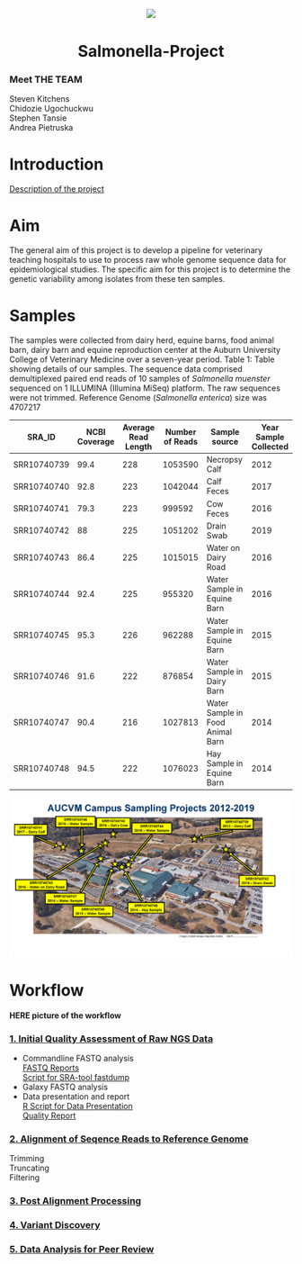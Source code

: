 <p align=center>
<img src="https://i.pinimg.com/originals/e4/d3/e2/e4d3e27b8738c7d3e9f650105b8bd851.jpg" width="350" />


<h1 align=center>Salmonella-Project</h>

### Meet THE TEAM
Steven Kitchens <br/>
Chidozie Ugochuckwu <br/>
Stephen Tansie <br/>
Andrea Pietruska <br/>

# Introduction

[Description of the project](https://github.com/AUBioInformatics22/Salmonella-Project/blob/main/project_proposal.md)

# Aim

The general aim of this project is to develop a pipeline for veterinary teaching hospitals to use to process raw whole genome sequence data for epidemiological studies. The specific aim for this project is to determine the genetic variability among isolates from these ten samples.

# Samples
The samples were collected from dairy herd, equine barns, food animal barn, dairy barn and equine reproduction center at the Auburn University College of Veterinary Medicine over a seven-year period. 
Table 1: Table showing details of our samples. The sequence data comprised demultiplexed paired end reads of 10 samples of _Salmonella muenster_ sequenced on 1 ILLUMINA (Illumina MiSeq) platform. The raw sequences were not trimmed. Reference Genome (_Salmonella enterica_) size was 4707217


| SRA_ID    |NCBI Coverage|Average Read Length  |Number of Reads  |Sample source| Year Sample Collected |
|-----------| ------------|---------------------|-----------------|-------------|-----------------------|
|SRR10740739| 99.4        |  228                |   1053590       |Necropsy Calf|                   2012|     
|SRR10740740| 92.8        |  223                |   1042044       |Calf Feces   |                   2017|
|SRR10740741| 79.3        |  223                |   999592        |Cow Feces    |                   2016| 
|SRR10740742| 88          |  225                |   1051202       |Drain Swab   |                   2019|
|SRR10740743| 86.4        |  225                |   1015015       |Water on Dairy Road|             2016|
|SRR10740744| 92.4        |  225                |   955320        |Water Sample in Equine Barn|     2016|
|SRR10740745| 95.3        |  226                |   962288        |Water Sample in Equine Barn|     2015|
|SRR10740746| 91.6        |  222                |   876854        |Water Sample in Dairy Barn |     2015|
|SRR10740747| 90.4        |  216                |   1027813       |Water Sample in Food Animal Barn|2014|
|SRR10740748| 94.5        |  222                |   1076023       |Hay Sample in Equine Barn|      2014 |<p>&nbsp;</p>  

<img src="https://github.com/AUBioInformatics22/Salmonella-Project/blob/main/Images/Sample%20Locations.png" />

# Workflow

**HERE picture of the workflow**

### [1. Initial Quality Assessment of Raw NGS Data](https://github.com/AUBioInformatics22/Salmonella-Project/tree/main/1%20-%20Initial%20Quality%20Assessment%20of%20Raw%20NGS%20Data) 
* Commandline FASTQ analysis <br/>
[FASTQ Reports](https://github.com/AUBioInformatics22/Salmonella-Project/tree/main/1%20-%20Initial%20Quality%20Assessment%20of%20Raw%20NGS%20Data/fastqc_reports) <br/>
[Script for SRA-tool fastdump](https://github.com/AUBioInformatics22/Salmonella-Project/blob/main/1%20-%20Initial%20Quality%20Assessment%20of%20Raw%20NGS%20Data/sra_fastqdump_fastqc.sh)
* Galaxy FASTQ analysis
* Data presentation and report <br/>
[R Script for Data Presentation](https://github.com/AUBioInformatics22/Salmonella-Project/blob/main/1%20-%20Initial%20Quality%20Assessment%20of%20Raw%20NGS%20Data/Report_1.R) <br/>
[Quality Report](https://github.com/AUBioInformatics22/Salmonella-Project/blob/main/1%20-%20Initial%20Quality%20Assessment%20of%20Raw%20NGS%20Data/Quality_Report.md)


### [2. Alignment of Seqence Reads to Reference Genome](https://github.com/AUBioInformatics22/Salmonella-Project/tree/main/2%20-%20Alignment%20of%20Sequence%20Reads%20to%20Referenc%20Genome)

Trimming <br/>
Truncating <br/>
Filtering <br/>

### [3. Post Alignment Processing](https://github.com/AUBioInformatics22/Salmonella-Project/tree/main/3%20-%20Post-alignment%20processing)
### [4. Variant Discovery](https://github.com/AUBioInformatics22/Salmonella-Project/tree/main/4%20-%20Variant%20Discovery)
### [5. Data Analysis for Peer Review](https://github.com/AUBioInformatics22/Salmonella-Project/tree/main/5%20-%20Data%20Analysis%20for%20Peer%20Review)
